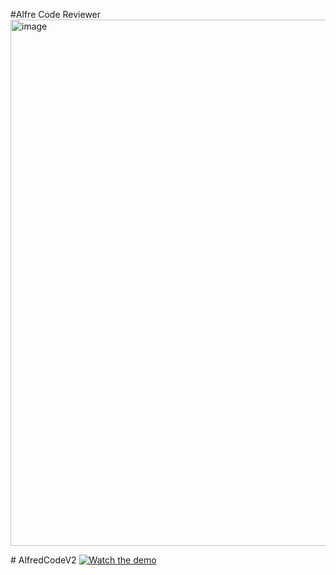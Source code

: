 #Alfre Code Reviewer 
<img width="1510" height="842" alt="image" src="https://github.com/user-attachments/assets/13258493-be74-460a-84d5-4197aea9f1ef" />

#   A l f r e d C o d e V 2 
[![Watch the demo](https://img.youtube.com/vi/DccuVjh6FYk/0.jpg)](https://www.youtube.com/watch?v=DccuVjh6FYk)

 
 


